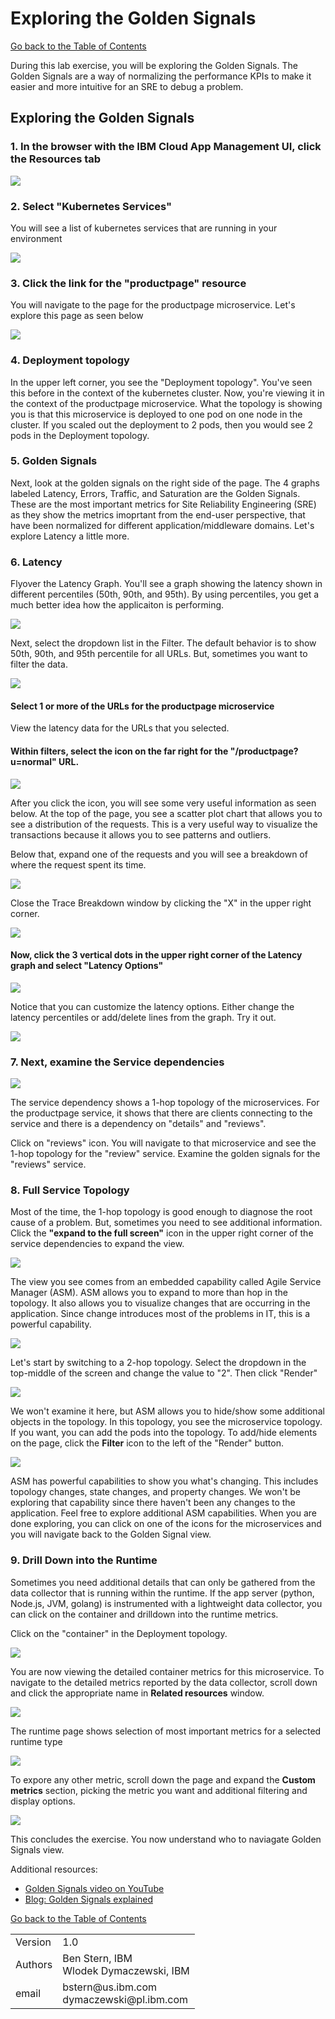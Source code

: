 # Exploring the Golden Signals

[Go back to the Table of Contents](../../README.md)

During this lab exercise, you will be exploring the Golden Signals.  The Golden Signals are a way of normalizing the performance KPIs to make it easier and more intuitive for an SRE to debug a problem.

## Exploring the Golden Signals

### 1. In the browser with the IBM Cloud App Management UI, click the Resources tab

![](images/2020-01-19-17-21-00.png)

### 2. Select "Kubernetes Services"

You will see a list of kubernetes services that are running in your environment

![](images/2020-01-19-17-25-00.png)

### 3. Click the link for the "productpage" resource

You will navigate to the page for the productpage microservice.  Let's explore this page as seen below

![](images/2020-01-19-17-31-00.png)

### 4. Deployment topology

In the upper left corner, you see the "Deployment topology".  You've seen this before in the context of the kubernetes cluster.  Now, you're viewing it in the context of the productpage microservice.  What the topology is showing you is that this microservice is deployed to one pod on one node in the cluster.  If you scaled out the deployment to 2 pods, then you would see 2 pods in the Deployment topology.

### 5. Golden Signals

Next, look at the golden signals on the right side of the page.   The 4 graphs labeled Latency, Errors, Traffic, and Saturation are the Golden Signals.  These are the most important metrics for Site Reliability Engineering (SRE) as they show the metrics imoprtant from the end-user perspective, that have been normalized for different application/middleware domains.  Let's explore Latency a little more.

### 6. Latency

Flyover the Latency Graph.  You'll see a graph showing the latency shown in different percentiles (50th, 90th, and 95th).  By using percentiles, you get a much better idea how the applicaiton is performing.

![](images/2020-01-19-17-40-00.png)

Next, select the dropdown list in the Filter.  The default behavior is to show 50th, 90th, and 95th percentile for all URLs.  But, sometimes you want to filter the data.  

![](images/2020-01-20-08-12-32.png)

#### Select 1 or more of the URLs for the productpage microservice

View the latency data for the URLs that you selected.

#### Within filters, select the icon on the far right for the "/productpage?u=normal" URL.

![](images/2020-01-20-08-16-32.png)

After you click the icon, you will see some very useful information as seen below.  At the top of the page, you see a scatter plot chart that allows you to see a distribution of the requests.  This is a very useful way to visualize the transactions because it allows you to see patterns and outliers.  

Below that, expand one of the requests and you will see a breakdown of where the request spent its time.

![](images/2020-01-19-19-59-00.png)

Close the Trace Breakdown window by clicking the "X" in the upper right corner.

![](images/2020-01-20-08-19-27.png)

#### Now, click the 3 vertical dots in the upper right corner of the Latency graph and select "Latency Options"

![](images/2020-01-20-08-21-09.png)

Notice that you can customize the latency options.  Either change the latency percentiles or add/delete lines from the graph.  Try it out.

![](images/2020-01-19-17-49-00.png)

### 7. Next, examine the Service dependencies

![](images/2020-01-21-08-48-36.png)

The service dependency shows a 1-hop topology of the microservices.  For the productpage service, it shows that there are clients connecting to the service and there is a dependency on "details" and "reviews".  

Click on "reviews" icon.  You will navigate to that microservice and see the 1-hop topology for the "review" service.  Examine the golden signals for the "reviews" service.  

### 8. Full Service Topology

Most of the time, the 1-hop topology is good enough to diagnose the root cause of a problem.  But, sometimes you need to see additional information.  Click the **"expand to the full screen"** icon in the upper right corner of the service dependencies to expand the view.

![](images/2020-01-20-08-30-45.png)

The view you see comes from an embedded capability called Agile Service Manager (ASM).  ASM allows you to expand to more than hop in the topology. It also allows you to visualize changes that are occurring in the application.  Since change introduces most of the problems in IT, this is a powerful capability.

![](images/2020-01-19-19-46-00.png)

Let's start by switching to a 2-hop topology.  Select the dropdown in the top-middle of the screen and change the value to "2".  Then click "Render"

![](images/2020-01-22-09-51-29.png)


We won't examine it here, but ASM allows you to hide/show some additional objects in the topology.  In this topology, you see the microservice topology.  If you want, you can add the pods into the topology.  To add/hide elements on the page, click the **Filter** icon to the left of the "Render" button.

![](images/2020-01-20-08-36-10.png)

ASM has powerful capabilities to show you what's changing.  This includes topology changes, state changes, and property changes.  We won't be exploring that capability since there haven't been any changes to the application.  Feel free to explore additional ASM capabilities.  When you are done exploring, you can click on one of the icons for the microservices and you will navigate back to the Golden Signal view.

### 9. Drill Down into the Runtime

Sometimes you need additional details that can only be gathered from the data collector that is running within the runtime.  If the app server (python, Node.js, JVM, golang) is instrumented with a lightweight data collector, you can click on the container and drilldown into the runtime metrics.  

Click on the "container" in the Deployment topology.

![](images/2020-01-20-08-40-27.png)

You are now viewing the detailed container metrics for this microservice. To navigate to the detailed metrics reported by the data collector, scroll down and click the appropriate name in **Related resources** window.

![](images/2020-01-20-08-42-07.png)

The runtime page shows selection of most important metrics for a selected runtime type

![](images/2020-01-20-08-44-30.png)

To expore any other metric, scroll down the page and expand the **Custom metrics** section, picking the metric you want and additional filtering and display options.

![](images/2020-01-20-08-47-50.png)

This concludes the exercise. You now understand who to naviagate Golden Signals view.

Additional resources: 
- [Golden Signals video on YouTube](https://youtu.be/z5WLD6vANvw)
- [Blog: Golden Signals explained](https://www.ibm.com/cloud/blog/video-better-application-monitoring-with-sre-golden-signals)


[Go back to the Table of Contents](../../README.md)

<table>
  <tr>
    <td>Version</td>
    <td>1.0</td>
  </tr>
  <tr>
    <td>Authors</td>
    <td>Ben Stern, IBM<br>Wlodek Dymaczewski, IBM</td>
  </tr>
  <tr>
    <td>email</td>
    <td>bstern@us.ibm.com<br>dymaczewski@pl.ibm.com<br></td>
  </tr>
</table>